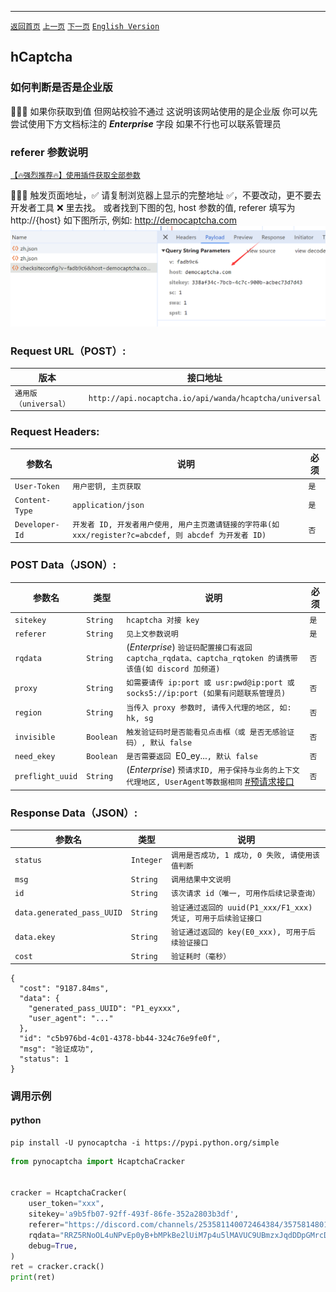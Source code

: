 ---

[`返回首页`](../README.md) [`上一页`](recaptcha_app.md) [`下一页`](incapsula.md) [`English Version`](../en-US/hcaptcha.md)

## hCaptcha

### 如何判断是否是企业版

🚨🚨🚨 如果你获取到值 但网站校验不通过 这说明该网站使用的是企业版 你可以先尝试使用下方文档标注的  **_Enterprise_** 字段 如果不行也可以联系管理员

### referer 参数说明

[`【🔥强烈推荐🔥】使用插件获取全部参数`](plugin.md)

🚨🚨🚨 触发页面地址，✅ 请复制浏览器上显示的完整地址 ✅，不要改动，更不要去开发者工具 ❌ 里去找。
或者找到下图的包, host 参数的值, referer 填写为 http://{host} 如下图所示, 例如: http://democaptcha.com
![hcaptcha](/images/hcaptcha/img.png)

### Request URL（POST）:

| 版本                  | 接口地址                                               |
| --------------------- | ------------------------------------------------------ |
| `通用版（universal）` | `http://api.nocaptcha.io/api/wanda/hcaptcha/universal` |

### Request Headers:

| 参数名         | 说明                                                                                                   | 必须 |
| -------------- | ------------------------------------------------------------------------------------------------------ | ---- |
| `User-Token`   | `用户密钥, 主页获取`                                                                                   | `是` |
| `Content-Type` | `application/json`                                                                                     | `是` |
| `Developer-Id` | `开发者 ID, 开发者用户使用, 用户主页邀请链接的字符串(如 xxx/register?c=abcdef, 则 abcdef 为开发者 ID)` | `否` |

### POST Data（JSON）:

| 参数名           | 类型      | 说明                                                                                                                  | 必须 |
| ---------------- | --------- | --------------------------------------------------------------------------------------------------------------------- | ---- |
| `sitekey`        | `String`  | `hcaptcha 对接 key`                                                                                                   | `是` |
| `referer`        | `String`  | `见上文参数说明`                                                                                                      | `是` |
| `rqdata`         | `String`  | (_Enterprise_) `验证码配置接口有返回 captcha_rqdata、captcha_rqtoken 的请携带该值(如 discord 加频道)`                 | `否` |
| `proxy`          | `String`  | `如需要请传 ip:port 或 usr:pwd@ip:port 或 socks5://ip:port (如果有问题联系管理员)`                                    | `否` |
| `region`         | `String`  | `当传入 proxy 参数时, 请传入代理的地区, 如: hk, sg`                                                                   | `否` |
| `invisible`      | `Boolean` | `触发验证码时是否能看见点击框（或 是否无感验证码）, 默认 false`                                                       | `否` |
| `need_ekey`      | `Boolean` | `是否需要返回 `E0_ey...`, 默认 false`                                                                                 | `否` |
| `preflight_uuid` | `String`  | (_Enterprise_) `预请求ID, 用于保持与业务的上下文代理地区, UserAgent等数据相同` [#预请求接口](./hcaptcha_preflight.md) | `否` |

### Response Data（JSON）:

| 参数名                     | 类型      | 说明                                                          |
| -------------------------- | --------- | ------------------------------------------------------------- |
| `status`                   | `Integer` | `调用是否成功, 1 成功, 0 失败, 请使用该值判断`                |
| `msg`                      | `String`  | `调用结果中文说明`                                            |
| `id`                       | `String`  | `该次请求 id（唯一, 可用作后续记录查询）`                     |
| `data.generated_pass_UUID` | `String`  | `验证通过返回的 uuid(P1_xxx/F1_xxx) 凭证, 可用于后续验证接口` |
| `data.ekey`                | `String`  | `验证通过返回的 key(E0_xxx), 可用于后续验证接口`              |
| `cost`                     | `String`  | `验证耗时（毫秒）`                                            |

```
{
  "cost": "9187.84ms",
  "data": {
    "generated_pass_UUID": "P1_eyxxx",
    "user_agent": "..."
  },
  "id": "c5b976bd-4c01-4378-bb44-324c76e9fe0f",
  "msg": "验证成功",
  "status": 1
}
```

### 调用示例

#### python

```shell
pip install -U pynocaptcha -i https://pypi.python.org/simple
```

```python
from pynocaptcha import HcaptchaCracker


cracker = HcaptchaCracker(
    user_token="xxx",
    sitekey='a9b5fb07-92ff-493f-86fe-352a2803b3df',
    referer="https://discord.com/channels/253581140072464384/357581480110850049",
    rqdata="RRZ5RNoOL4uNPvEp0yB+bMPkBe2lUiM7p4u5lMAVUC9UBmzxJqdDDpGMrcDNApg/DDAQNIIlwEn2dLr7dZMg32I2bi523ZRfkAKpKxxg1sqnVW0xR9Y9ZCcwv54EiHeEqQ+iipixAVozAb6LjtwzNm2H9L15iSN8QfVrcp0Z",
    debug=True,
)
ret = cracker.crack()
print(ret)
```
